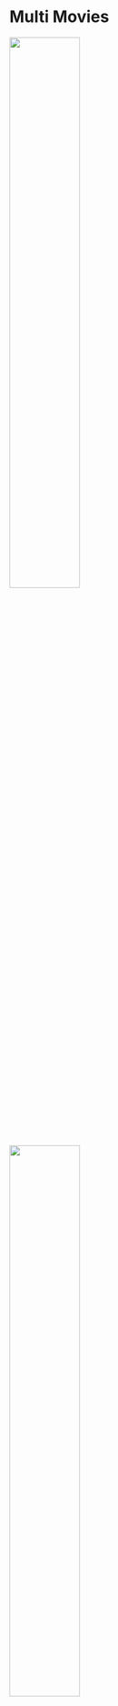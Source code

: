 # Multi Movies

<p float="left">
  <img src="/assets/mm-1.jpeg" width="49.7%" />
  <img src="/assets/mm-4.jpeg" width="49.7%" /> 
</p>

Multi Movies is a React application powered by the themoviedb.org API. It is built with Vite for rapid development, deployed on Vercel for seamless hosting, and utilizes Tanstack Query, shadcn/ui, and Tailwind CSS for functionality and styling. The application offers a collection of trending movies and TV shows, with search capabilities allowing users to find specific titles. Additionally, the detailed page for each movie or TV show provides essential information, including cast details, reviews, and recommendations for similar movies or TV shows.

![React Badge](https://img.shields.io/badge/React-61DAFB?logo=react&logoColor=000&style=flat)
![Vite Badge](https://img.shields.io/badge/Vite-646CFF?logo=vite&logoColor=fff&style=flat)
![Vercel Badge](https://img.shields.io/badge/Vercel-000?logo=vercel&logoColor=fff&style=flat)
![Axios Badge](https://img.shields.io/badge/Axios-5A29E4?logo=axios&logoColor=fff&style=flat)
![TanStack Query](https://img.shields.io/badge/TanStack_Query-ef4444?style=flat)
![shadcn/ui Badge](https://img.shields.io/badge/shadcn%2Fui-000?logo=shadcnui&logoColor=fff&style=flat)
![Tailwind CSS Badge](https://img.shields.io/badge/Tailwind%20CSS-06B6D4?logo=tailwindcss&logoColor=fff&style=flat)

## Backend

The backend of this application utilizes the version 3 of The Movie Database (TMDB) API to fetch movie-related data.

## Endpoints

Base URL: `https://api.themoviedb.org/3`

### Trending Movies and TV Shows

```
GET /trending/all/{time_window}
```

| Parameter   | Type   | Description                                     |
| ----------- | ------ | ----------------------------------------------- |
| time_window | string | Time window for trending movies. Default: `day` |

### Movie Search

```
GET search/movie
```

| Parameter | Type   | Description                   |
| --------- | ------ | ----------------------------- |
| query     | string | Search query for movie titles |
| year      | string | Filter movies by release year |

### Movie Details

```
GET movie/{movie_id}
```

| Parameter | Type  | Description            |
| --------- | ----- | ---------------------- |
| movie_id  | int32 | Unique ID of the movie |

### Movie Credits

```
GET /movie/{movie_id}/credits
```

| Parameter | Type  | Description            |
| --------- | ----- | ---------------------- |
| movie_id  | int32 | Unique ID of the movie |

### Movie Reviews

```
GET /movie/{movie_id}/reviews
```

| Parameter | Type  | Description            |
| --------- | ----- | ---------------------- |
| movie_id  | int32 | Unique ID of the movie |

### TV Show Details

```
GET tv/{series_id}
```

| Parameter | Type  | Description                 |
| --------- | ----- | --------------------------- |
| series_id | int32 | Unique ID of the tv series  |

### Similar Movies or TV Shows

```
GET tv/{series_id}/similar
```
```
GET movie/{movie_id}/similar
```

| Parameter | Type  | Description                 |
| --------- | ----- | --------------------------- |
| series_id | int32 | Unique ID of the tv series  |
| movie_id  | int32 | Unique ID of the movie      |

## Routes

This application consists of the following routes. If a user attempts to access a non-existent route, they will be redirected to the home page.

| Route                      | Component    | Description                                          |
| -------------------------- | ------------ | ---------------------------------------------------- |
| `/`                        | Home         | Home page with a list of popular movies and TV shows |
| `/movies`                  | Movies       | Page for movie search by keyword                     |
| `/movies/:movieId`         | MediaDetails | Detailed information about a specific movie          |
| `/tv/:seriesId`            | MediaDetails | Detailed information about a specific TV show        |

## Code Splitting

Asynchronous JavaScript code loading has been implemented for the application routes using `React.lazy()` and `<Suspense>`. This allows for better performance and optimized resource utilization during navigation.

## Usage of Tanstack Query

Tanstack Query is used in this project for data fetching and state management. It provides a simple and concise API for declarative data fetching, automatic caching, and invalidation. Tanstack Query simplifies handling loading, error, and success states, making the codebase more maintainable and efficient.

Below is an example of how Tanstack Query is used in the application:

```javascript
// Importing necessary modules
import { useQuery } from "react-query";
import { fetchTrendingData } from "./api";

// Example usage in the Home component
const { isPending, isError, data, error } = useQuery({
  queryKey: ["trending"],
  queryFn: fetchTrendingData,
});

// Handling loading state
if (isPending) {
  return <Loader />;
}

// Handling error state
if (isError) {
  return <AlertDestructive message={error.message} />;
}
```

In the above example, useQuery hook from Tanstack Query is used to fetch trending movie data asynchronously. It provides states like isPending, isError, data, and error to handle different scenarios such as loading, error, and success.

## Styling

Styling for this project is achieved using the `shadcn/ui` library for UI components and Tailwind CSS for utility-based styling.

### shadcn/ui Implementation

In this project, the following components from the `shadcn/ui` library are utilized:

- **Accordion.jsx:** A vertically stacked set of interactive headings that each reveal a section of content.
- **Alert.jsx:** Displays a callout for user attention.
- **Badge.jsx:** Displays a badge or a component that looks like a badge.
- **Button.jsx:** Displays a button or a component that looks like a button.
- **Card.jsx:** Displays a card with header, content, and footer.
- **Carousel.jsx:** A carousel with motion and swipe built using Embla.
- **DropdownMenu.jsx:** Displays a menu to the user — such as a set of actions or functions — triggered by a button (for theme toggle).
- **Form.jsx:** The `<Form />` component is a wrapper around the react-hook-form library.
- **Input.jsx:** Displays a form input field or a component that looks like an input field.
- **Pagination.jsx:** Pagination with page navigation, next and previous links.
- **Select.jsx:** Displays a list of options for the user to pick from—triggered by a button.
- **Skeleton.jsx:** Used to show a placeholder while content is loading.

> [!WARNING]
> The `shadcn/ui` Select component does not function correctly in the Safari browser on mobile devices.

### Tailwind CSS Integration

Tailwind CSS is used for utility-based styling throughout the project. This includes defining styles for layout, typography, colors, and more by applying utility classes directly to HTML elements.

By combining `shadcn/ui` for UI components and Tailwind CSS for utility-based styling, this project benefits from a streamlined development process, allowing for faster iteration and consistent design patterns throughout the application.

## Typography

Typography for this project is handled using the `non.geist` package, which allows for the usage of Vercel's Geist Sans and Geist Mono typefaces in non-Next.js projects.

### Implementation of `non.geist`

The `non.geist` package provides easy access to Vercel's typefaces, Geist Sans and Geist Mono, for projects outside of the Next.js ecosystem. It simplifies the process of using these typefaces by eliminating the need to manually manage assets or dependencies.

To use Geist Sans font in the project, the following import statement is used:

```javascript
import "non.geist";
```

To use Geist Mono font specifically, the following import statement is used:

```javascript
import "non.geist/mono";
```

### Why `non.geist`?

The decision to use `non.geist` is driven by the need for simplicity and convenience. While it's relatively straightforward to implement font faces using CSS, managing fonts as dependencies can add complexity to the project setup. non.geist simplifies this process, providing a hassle-free solution for incorporating Vercel's typefaces into non-Next.js projects.

This package offers a convenient alternative for developers who prefer the flexibility and ease of managing fonts through a package rather than manually handling font assets and dependencies.


  <img src="/assets/mm-2.jpeg"/>
  <img src="/assets/mm-3.jpeg"/> 

